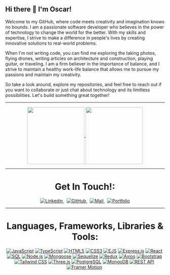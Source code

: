 ## Hi there 👋 I'm Oscar!

Welcome to my GitHub, where code meets creativity and imagination knows no bounds. I am a passionate software developer who believes in the power of technology to change the world for the better. With my skills and expertise, I strive to make a difference in people's lives by creating innovative solutions to real-world problems.

When I'm not writing code, you can find me exploring the taking photos, flying drones, writing articles on architecture and construction, playing guitar, or traveling. I am a firm believer in the importance of balance, and I strive to maintain a healthy work-life balance that allows me to pursue my passions and maintain my creativity.

So take a look around, explore my repositories, and feel free to reach out if you want to collaborate or just chat about technology and its limitless possibilities. Let's build something great together!

<hr>

<div align="center">
    <a href="https://github.com/oscarnunez1/github-readme-stats">
        <img align="center" src="https://github-readme-stats.vercel.app/api?username=oscarnunez1&show_icons=true&theme=radical" height="180em">
    </a>
    <a href="https://github.com/oscarnunez1/github-readme-stats">
        <img align="center" src="https://github-readme-stats.vercel.app/api/top-langs/?username=oscarnunez1&layout=compact" height="180em">
    </a>
</div>

<hr>

<div align="center">
  <h1>Get In Touch!:</h1>
</div>

<p align="center">
  <a href="https://www.linkedin.com/in/oscarnunez34/">
    <img src="https://img.shields.io/badge/LinkedIn-0077B5?style=for-the-badge&logo=linkedin&logoColor=white" alt="Linkedin"/>
  </a>
  &nbsp;
  <a href="https://github.com/oscarnunez1">
    <img src="https://img.shields.io/badge/GitHub-100000?style=for-the-badge&logo=github&logoColor=white" alt="GitHub"/>
  </a>
  &nbsp;
  <a href="mailto:oscar.nunezcaba@gmail.com">
    <img src="https://img.shields.io/badge/Gmail-D14836?style=for-the-badge&logo=gmail&logoColor=white" alt="Mail"/>
  </a>
  &nbsp;
  <a href="https://oscarnunez-portfolio.netlify.app/">
    <img src="https://img.shields.io/badge/Portfolio-008080?style=for-the-badge&logo=appveyor&logoColor=white" alt="Portfolio"/>
  </a>
</p>

<hr>

<div align="center">
  <h1>Languages, Frameworks, Libraries & Tools:</h1>
</div>

<div align="center" style="display: flex; justify-content: center; flex-wrap: wrap;">

<a href="#">
  <img src="https://img.shields.io/badge/JavaScript-F7DF1E?style=for-the-badge&logo=javascript&logoColor=black" alt="JavaScript"/>
</a>
&nbsp; 
<a href="#">
  <img src="https://img.shields.io/badge/TypeScript-3178C6?style=for-the-badge&logo=typescript&logoColor=white" alt="TypeScript"/>
</a>
&nbsp; 
<a href="#">
  <img src="https://img.shields.io/badge/HTML5-E34F26?style=for-the-badge&logo=html5&logoColor=white" alt="HTML5"/>
</a>
&nbsp;
<a href="">
  <img src="https://img.shields.io/badge/CSS3-1572B6?style=for-the-badge&logo=css3&logoColor=white" alt="CSS3"/>
</a>
&nbsp;
<a href="#">
  <img src="https://img.shields.io/badge/EJS-C15500?style=for-the-badge&logo=ejs&logoColor=white" alt="EJS"/>
</a>
&nbsp;
<a href="#">
  <img src="https://img.shields.io/badge/Express.js-404D59?style=for-the-badge" alt="Express.js"/>
</a>
&nbsp;
<a href="#">
  <img src="https://img.shields.io/badge/React-61DAFB?style=for-the-badge&logo=react&logoColor=black" alt="React"/>
</a>
&nbsp;
<a href="#">
  <img src="https://img.shields.io/badge/SQL-4479A1?style=for-the-badge&logo=sql&logoColor=white" alt="SQL"/>
</a>
&nbsp;
<a href="#">
  <img src="https://img.shields.io/badge/Node.js-43853D?style=for-the-badge&logo=node.js&logoColor=white" alt="Node.js"/>
</a>
&nbsp;
<a href="#">
  <img src="https://img.shields.io/badge/Mongoose-880000?style=for-the-badge&logo=mongoose&logoColor=white" alt="Mongoose"/>
</a>
&nbsp;
<a href="#">
  <img src="https://img.shields.io/badge/Sequelize-52B0E7?style=for-the-badge&logo=sequelize&logoColor=white" alt="Sequelize"/>
</a>
&nbsp;
<a href="#">
  <img src="https://img.shields.io/badge/Redux-764ABC?style=for-the-badge&logo=redux&logoColor=white" alt="Redux"/>
</a>
&nbsp;
<a href="#">
  <img src="https://img.shields.io/badge/Axios-6956CB?style=for-the-badge&logo=axios&logoColor=white" alt="Axios"/>
</a>
&nbsp;
<a href="#">
  <img src="https://img.shields.io/badge/Bootstrap-7952B3?style=for-the-badge&logo=bootstrap&logoColor=white" alt="Bootstrap"/>
</a>
&nbsp;
<a href="#">
  <img src="https://img.shields.io/badge/Tailwind_CSS-38B2AC?style=for-the-badge&logo=tailwind-css&logoColor=white" alt="Tailwind CSS"/>
</a>
&nbsp;
<a href="#">
  <img src="https://img.shields.io/badge/Three.js-000000?style=for-the-badge&logo=three.js&logoColor=white" alt="Three.js"/>
</a>
&nbsp;
<a href="#">
  <img src="https://img.shields.io/badge/PostgreSQL-4169E1?style=for-the-badge&logo=postgresql&logoColor=white" alt="PostgreSQL"/>
</a>
&nbsp;
<a href="#">
  <img src="https://img.shields.io/badge/MongoDB-47A248?style=for-the-badge&logo=mongodb&logoColor=white" alt="MongoDB"/>
</a>
&nbsp;
<a href="#">
  <img src="https://img.shields.io/badge/REST_API-02569B?style=for-the-badge&logo=rest-api&logoColor=white" alt="REST API"/>
</a>
&nbsp;
<a href="#">
  <img src="https://img.shields.io/badge/Framer-black?style=for-the-badge&logo=framer&logoColor=blue" alt="Framer Motion"/>
</a>
&nbsp;
   

</div>
